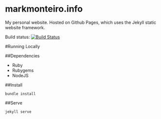 # markmonteiro.info

My personal website. Hosted on Github Pages, which uses the Jekyll static website framework.

Build status: [![Build Status](https://travis-ci.org/mark-monteiro/mark-monteiro.github.io.svg)](https://travis-ci.org/mark-monteiro/mark-monteiro.github.io)

#Running Locally

##Dependencies
- Ruby
- Rubygems
- NodeJS

##Install
```
bundle install
```

##Serve
```
jekyll serve
```
